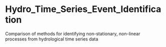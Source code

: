 # Hydro_Time_Series_Event_Identification
Comparison of methods for identifying non-stationary, non-linear processes from hydrological time series data 
